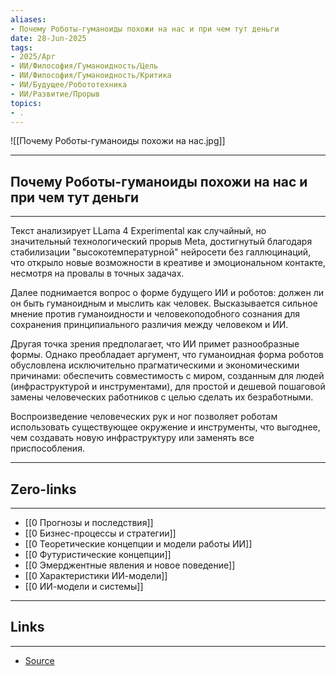 ```yaml
---
aliases: 
- Почему Роботы-гуманоиды похожи на нас и при чем тут деньги 
date: 28-Jun-2025
tags:
- 2025/Apr
- ИИ/Философия/Гуманоидность/Цель
- ИИ/Философия/Гуманоидность/Критика
- ИИ/Будущее/Робототехника
- ИИ/Развитие/Прорыв
topics:
- .
---
```

![[Почему Роботы-гуманоиды похожи на нас.jpg]]

-----
##  Почему Роботы-гуманоиды похожи на нас и при чем тут деньги 
-----
Текст анализирует LLama 4 Experimental как случайный, но значительный технологический прорыв Meta, достигнутый благодаря стабилизации "высокотемпературной" нейросети без галлюцинаций, что открыло новые возможности в креативе и эмоциональном контакте, несмотря на провалы в точных задачах. 

Далее поднимается вопрос о форме будущего ИИ и роботов: должен ли он быть гуманоидным и мыслить как человек. Высказывается сильное мнение против гуманоидности и человекоподобного сознания для сохранения принципиального различия между человеком и ИИ. 

Другая точка зрения предполагает, что ИИ примет разнообразные формы. Однако преобладает аргумент, что гуманоидная форма роботов обусловлена исключительно прагматическими и экономическими причинами: обеспечить совместимость с миром, созданным для людей (инфраструктурой и инструментами), для простой и дешевой пошаговой замены человеческих работников с целью сделать их безработными. 

Воспроизведение человеческих рук и ног позволяет роботам использовать существующее окружение и инструменты, что выгоднее, чем создавать новую инфраструктуру или заменять все приспособления.

---
## Zero-links
---
- [[0 Прогнозы и последствия]]
- [[0 Бизнес-процессы и стратегии]]
- [[0 Теоретические концепции и модели работы ИИ]]
- [[0 Футуристические концепции]]
- [[0 Эмерджентные явления и новое поведение]]
- [[0 Характеристики ИИ-модели]]
- [[0 ИИ-модели и системы]]

---
## Links
---
- [Source](https://t.me/turboproject/1591)